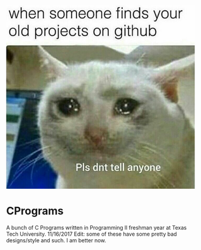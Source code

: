 ![GitHub Cat](./IMG_0022.JPG)

# CPrograms
A bunch of C Programs written in Programming II freshman year at Texas Tech University.
11/16/2017 Edit: some of these have some pretty bad designs/style and such. I am better now.
